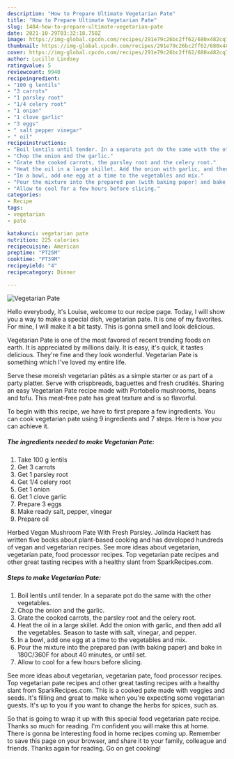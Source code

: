 ```yaml
---
description: "How to Prepare Ultimate Vegetarian Pate"
title: "How to Prepare Ultimate Vegetarian Pate"
slug: 1484-how-to-prepare-ultimate-vegetarian-pate
date: 2021-10-29T03:32:18.758Z
image: https://img-global.cpcdn.com/recipes/291e79c26bc2ff62/680x482cq70/vegetarian-pate-recipe-main-photo.jpg
thumbnail: https://img-global.cpcdn.com/recipes/291e79c26bc2ff62/680x482cq70/vegetarian-pate-recipe-main-photo.jpg
cover: https://img-global.cpcdn.com/recipes/291e79c26bc2ff62/680x482cq70/vegetarian-pate-recipe-main-photo.jpg
author: Lucille Lindsey
ratingvalue: 5
reviewcount: 9940
recipeingredient:
- "100 g lentils"
- "3 carrots"
- "1 parsley root"
- "1/4 celery root"
- "1 onion"
- "1 clove garlic"
- "3 eggs"
- " salt pepper vinegar"
- " oil"
recipeinstructions:
- "Boil lentils until tender. In a separate pot do the same with the other vegetables."
- "Chop the onion and the garlic."
- "Grate the cooked carrots, the parsley root and the celery root."
- "Heat the oil in a large skillet. Add the onion with garlic, and then add all the vegetables. Season to taste with salt, vinegar, and pepper."
- "In a bowl, add one egg at a time to the vegetables and mix."
- "Pour the mixture into the prepared pan (with baking paper) and bake in 180C/360F for about 40 minutes, or until set."
- "Allow to cool for a few hours before slicing."
categories:
- Recipe
tags:
- vegetarian
- pate

katakunci: vegetarian pate 
nutrition: 225 calories
recipecuisine: American
preptime: "PT25M"
cooktime: "PT39M"
recipeyield: "4"
recipecategory: Dinner

---
```



![Vegetarian Pate](https://img-global.cpcdn.com/recipes/291e79c26bc2ff62/680x482cq70/vegetarian-pate-recipe-main-photo.jpg)

Hello everybody, it's Louise, welcome to our recipe page. Today, I will show you a way to make a special dish, vegetarian pate. It is one of my favorites. For mine, I will make it a bit tasty. This is gonna smell and look delicious.

Vegetarian Pate is one of the most favored of recent trending foods on earth. It is appreciated by millions daily. It is easy, it's quick, it tastes delicious. They're fine and they look wonderful. Vegetarian Pate is something which I've loved my entire life.

Serve these moreish vegetarian pâtés as a simple starter or as part of a party platter. Serve with crispbreads, baguettes and fresh crudités. Sharing an easy Vegetarian Pate recipe made with Portobello mushrooms, beans and tofu. This meat-free pate has great texture and is so flavorful.


To begin with this recipe, we have to first prepare a few ingredients. You can cook vegetarian pate using 9 ingredients and 7 steps. Here is how you can achieve it.

<!--inarticleads1-->

##### The ingredients needed to make Vegetarian Pate:

1. Take 100 g lentils
1. Get 3 carrots
1. Get 1 parsley root
1. Get 1/4 celery root
1. Get 1 onion
1. Get 1 clove garlic
1. Prepare 3 eggs
1. Make ready  salt, pepper, vinegar
1. Prepare  oil


Herbed Vegan Mushroom Pate With Fresh Parsley. Jolinda Hackett has written five books about plant-based cooking and has developed hundreds of vegan and vegetarian recipes. See more ideas about vegetarian, vegetarian pate, food processor recipes. Top vegetarian pate recipes and other great tasting recipes with a healthy slant from SparkRecipes.com. 

<!--inarticleads2-->

##### Steps to make Vegetarian Pate:

1. Boil lentils until tender. In a separate pot do the same with the other vegetables.
1. Chop the onion and the garlic.
1. Grate the cooked carrots, the parsley root and the celery root.
1. Heat the oil in a large skillet. Add the onion with garlic, and then add all the vegetables. Season to taste with salt, vinegar, and pepper.
1. In a bowl, add one egg at a time to the vegetables and mix.
1. Pour the mixture into the prepared pan (with baking paper) and bake in 180C/360F for about 40 minutes, or until set.
1. Allow to cool for a few hours before slicing.


See more ideas about vegetarian, vegetarian pate, food processor recipes. Top vegetarian pate recipes and other great tasting recipes with a healthy slant from SparkRecipes.com. This is a cooked pate made with veggies and seeds. It&#39;s filling and great to make when you&#39;re expecting some vegetarian guests. It&#39;s up to you if you want to change the herbs for spices, such as. 

So that is going to wrap it up with this special food vegetarian pate recipe. Thanks so much for reading. I'm confident you will make this at home. There is gonna be interesting food in home recipes coming up. Remember to save this page on your browser, and share it to your family, colleague and friends. Thanks again for reading. Go on get cooking!
